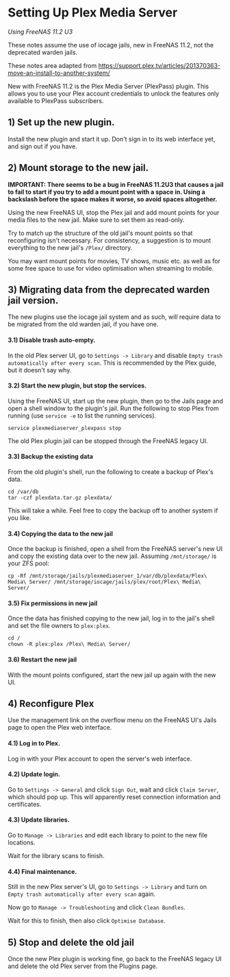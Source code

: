 # Setting Up Plex Media Server
_Using FreeNAS 11.2 U3_

These notes assume the use of iocage jails, new in FreeNAS 11.2, not the deprecated warden jails.

These notes area adapted from https://support.plex.tv/articles/201370363-move-an-install-to-another-system/

New with FreeNAS 11.2 is the Plex Media Server (PlexPass) plugin. This allows you to use your Plex account credentials to unlock the features only available to PlexPass subscribers.

## 1) Set up the new plugin.
Install the new plugin and start it up. Don't sign in to its web interface yet, and sign out if you have.

## 2) Mount storage to the new jail.
**IMPORTANT: There seems to be a bug in FreeNAS 11.2U3 that causes a jail to fail to start if you try to add a mount point with a space in. Using a backslash before the space makes it worse, so avoid spaces altogether.**

Using the new FreeNAS UI, stop the Plex jail and add mount points for your media files to the new jail. Make sure to set them as read-only.

Try to match up the structure of the old jail's mount points so that reconfiguring isn't necessary. For consistency, a suggestion is to mount everything to the new jail's `/Plex/` directory.

You may want mount points for movies, TV shows, music etc. as well as for some free space to use for video optimisation when streaming to mobile.

## 3) Migrating data from the deprecated warden jail version.
The new plugins use the iocage jail system and as such, will require data to be migrated from the old warden jail, if you have one.

#### 3.1) Disable trash auto-empty.
In the old Plex server UI, go to `Settings -> Library` and disable `Empty trash automatically after every scan`. This is recommended by the Plex guide, but it doesn't say why.

#### 3.2) Start the new plugin, but stop the services.
Using the FreeNAS UI, start up the new plugin, then go to the Jails page and open a shell window to the plugin's jail. Run the following to stop Plex from running (use `service -e` to list the running services).
```
service plexmediaserver_plexpass stop
```

The old Plex plugin jail can be stopped through the FreeNAS legacy UI.

#### 3.3) Backup the existing data
From the old plugin's shell, run the following to create a backup of Plex's data.
```
cd /var/db
tar -czf plexdata.tar.gz plexdata/
```
This will take a while. Feel free to copy the backup off to another system if you like.

#### 3.4) Copying the data to the new jail
Once the backup is finished, open a shell from the FreeNAS server's new UI and copy the existing data over to the new jail. Assuming `/mnt/storage/` is your ZFS pool:
```
cp -Rf /mnt/storage/jails/plexmediaserver_1/var/db/plexdata/Plex\ Media\ Server/ /mnt/storage/iocage/jails/plex/root/Plex\ Media\ Server/
```

#### 3.5) Fix permissions in new jail
Once the data has finished copying to the new jail, log in to the jail's shell and set the file owners to `plex:plex`.
```
cd /
chown -R plex:plex /Plex\ Media\ Server/
```

#### 3.6) Restart the new jail
With the mount points configured, start the new jail up again with the new UI.

## 4) Reconfigure Plex
Use the management link on the overflow menu on the FreeNAS UI's Jails page to open the Plex web interface.

#### 4.1) Log in to Plex.
Log in with your Plex account to open the server's web interface.

#### 4.2) Update login.
Go to `Settings -> General` and click `Sign Out`, wait and click `Claim Server`, which should pop up. This will apparently reset connection information and certificates.

#### 4.3) Update libraries.
Go to `Manage -> Libraries` and edit each library to point to the new file locations.

Wait for the library scans to finish.

#### 4.4) Final maintenance.
Still in the new Plex server's UI, go to `Settings -> Library` and turn on `Empty trash automatically after every scan` again.

Now go to `Manage -> Troubleshooting` and click `Clean Bundles`.

Wait for this to finish, then also click `Optimise Database`.

## 5) Stop and delete the old jail
Once the new Plex plugin is working fine, go back to the FreeNAS legacy UI and delete the old Plex server from the Plugins page.
